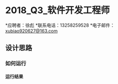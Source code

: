 # 2018_Q3_软件开发工程师
*应聘者：徐彪
*联系电话：13258259528
*电子邮件：xubiao920627@163.com
## 设计思路


### 如何运行


#### 运行结果
